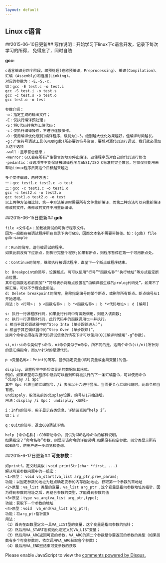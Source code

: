```yaml
---
layout: default
---
```


## Linux c语言 ##

##2015-06-10日更新##
	写作说明：开始学习下linux下c语言开发，记录下每次学习的所得，
	免得忘了，同时自勉
	

**gcc:**

	c语言编译分四个阶段，即预处理(也称预编译，Preprocessing)、编译(Compilation)、汇编 (Assembly)和连接(Linking)。
	对应的参数为：-E,-S,-c,
	如：gcc -E test.c -o test.i
	gcc -S test.i -o test.s
	gcc -c test.s -o test.o
	gcc test.o -o test
	
	参数介绍：
	-o：指定生成的输出文件；
	-E：仅执行编译预处理； 
	-S：将C代码转换为汇编代码； 
	-c：仅执行编译操作，不进行连接操作。
	-O：使用编译优化级别1编译程序，级别为1~3，级别越大优化效果越好，但编译时间越长。
	-g：产生符号调试工具(GNU的gdb)所必要的符号资讯，要想对源代码进行调试，我们就必须加入这个选项
	-wall：显示警告信息； 
	-Werror：GCC会在所有产生警告的地方停止编译，迫使程序员对自己的代码进行修改
	-pedantic：该选项并不能保证被编译程序与ANSI/ISO C标准的完全兼容，它仅仅只能用来帮助Linux程序员离这个目标越来越近

	多个文件编译，两种方法：
	一：gcc test1.c test2.c -o test
	二：gcc -c test1.c -o test1.o
	gcc -c test2.c -o test2.o
	gcc test1.o test2.o -o test
	以上两种方法相比较，第一中方法编译时需要所有文件重新编译，而第二种方法可以只重新编译修改的文件，未修改的文件不用重新编译。

##2015-06-15日更新##
**gdb**
	
	file <文件名>：加载被调试的可执行程序文件。
	因为一般都在被调试程序所在目录下执行GDB，因而文本名不需要带路径。如：(gdb) file gdb-sample

	r：Run的简写，运行被调试的程序。
	如果此前没有下过断点，则执行完整个程序;如果有断点，则程序暂停在第一个可用断点处。

	c：Continue的简写，继续执行被调试程序，直至下一个断点或程序结束。

	b: Breakpoint的简写，设置断点。两可以使用“行号”“函数名称”“执行地址”等方式指定断点位置。
	其中在函数名称前面加“*”符号表示将断点设置在“由编译器生成的prolog代码处”。如果不了解汇编，可以不予理会此用法。
	d: Delete breakpoint的简写，删除指定编号的某个断点，或删除所有断点。断点编号从1开始递增。
	用法：b <行号>； b <函数名称>； b *<函数名称>； b *<代码地址>； d [编号]

	s: 执行一行源程序代码，如果此行代码中有函数调用，则进入该函数;
	n: 执行一行源程序代码，此行代码中的函数调用也一并执行。
	s 相当于其它调试器中的“Step Into (单步跟踪进入)”;
	n 相当于其它调试器中的“Step Over (单步跟踪)”。
	这两个命令必须在有源代码调试信息的情况下才可以使用(GCC编译时使用“-g”参数)。

	si,ni:si命令类似于s命令，ni命令类似于n命令。所不同的是，这两个命令(si/ni)所针对的是汇编指令，而s/n针对的是源代码。

	p <变量名称>：Print的简写，显示指定变量(临时变量或全局变量)的值。

	display，设置程序中断后欲显示的数据及其格式。
	例如，如果希望每次程序中断后可以看到即将被执行的下一条汇编指令，可以使用命令
	“display /i $pc”
	其中 $pc 代表当前汇编指令，/i 表示以十六进行显示。当需要关心汇编代码时，此命令相当有用。
	undispaly，取消先前的display设置，编号从1开始递增。
	用法：display /i $pc； undisplay <编号>

	i：Info的简写，用于显示各类信息，详情请查阅“help i”。
	如：i r

	q：Quit的简写，退出GDB调试环境。

	help [命令名称]：GDB帮助命令，提供对GDB名种命令的解释说明。
	如果指定了“命令名称”参数，则显示该命令的详细说明;如果没有指定参数，则分类显示所有GDB命令，供用户进一步浏览和查询。

##2015-6-17日更新##
**可变参数：**

	如printf。定义时类似：void printStr(char *first, ...)
	解决可变参数问题中的一组宏：
	<1>原型： void va_start(va_list arg_ptr,prev_param);
	功能：以固定参数的地址为起点确定变参的内存起始地址，获取第一个参数的首地址
	<2>原型：va_list 类型的变量，va_list arg_ptr ,这个变量是指向参数地址的指针，因为得到参数的地址之后，再结合参数的类型，才能得到参数的值
	<3>原型：type va_arg(va_list arg_ptr,type);
	功能：获取下一个参数的地址
	<4>原型：void  va_end(va_list arg_ptr);
	功能：将arg_ptr指针置0
	用法：
	（1）首先在函数里定义一具VA_LIST型的变量，这个变量是指向参数的指针；
	（2）然后用VA_START宏初始化刚定义的VA_LIST变量；
	（3）然后用VA_ARG返回可变的参数，VA_ARG的第二个参数是你要返回的参数的类型（如果函数有多个可变参数的，依次调用VA_ARG获取各个参数）；
	（4）最后用VA_END宏结束可变参数的获取











<div id="disqus_thread"></div>
<script type="text/javascript">
    /* * * CONFIGURATION VARIABLES * * */
    var disqus_shortname = 'liudaimingsworld';
    
    /* * * DON'T EDIT BELOW THIS LINE * * */
    (function () {
        var s = document.createElement('script'); s.async = true;
        s.type = 'text/javascript';
        s.src = '//' + disqus_shortname + '.disqus.com/count.js';
        (document.getElementsByTagName('HEAD')[0] || document.getElementsByTagName('BODY')[0]).appendChild(s);
    }());
</script>
<script type="text/javascript">
    /* * * CONFIGURATION VARIABLES * * */
    var disqus_shortname = 'liudaimingsworld';
    
    /* * * DON'T EDIT BELOW THIS LINE * * */
    (function() {
        var dsq = document.createElement('script'); dsq.type = 'text/javascript'; dsq.async = true;
        dsq.src = '//' + disqus_shortname + '.disqus.com/embed.js';
        (document.getElementsByTagName('head')[0] || document.getElementsByTagName('body')[0]).appendChild(dsq);
    })();
</script>
<noscript>Please enable JavaScript to view the <a href="https://disqus.com/?ref_noscript" rel="nofollow">comments powered by Disqus.</a></noscript>
